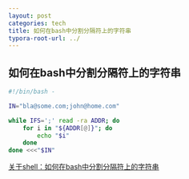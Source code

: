 ```yaml
---
layout: post
categories: tech
title: 如何在bash中分割分隔符上的字符串
typora-root-url: ../
---
```

## 如何在bash中分割分隔符上的字符串

```bash
#!/bin/bash - 

IN="bla@some.com;john@home.com"

while IFS=';' read -ra ADDR; do
	for i in "${ADDR[@]}"; do
		echo "$i"
	done
done <<<"$IN"
```



[关于shell：如何在bash中分割分隔符上的字符串](https://www.codenong.com/918886/)

